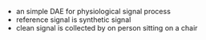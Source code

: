 * an simple DAE for physiological signal process
* reference signal is synthetic  signal
* clean signal is collected by on person sitting on a chair